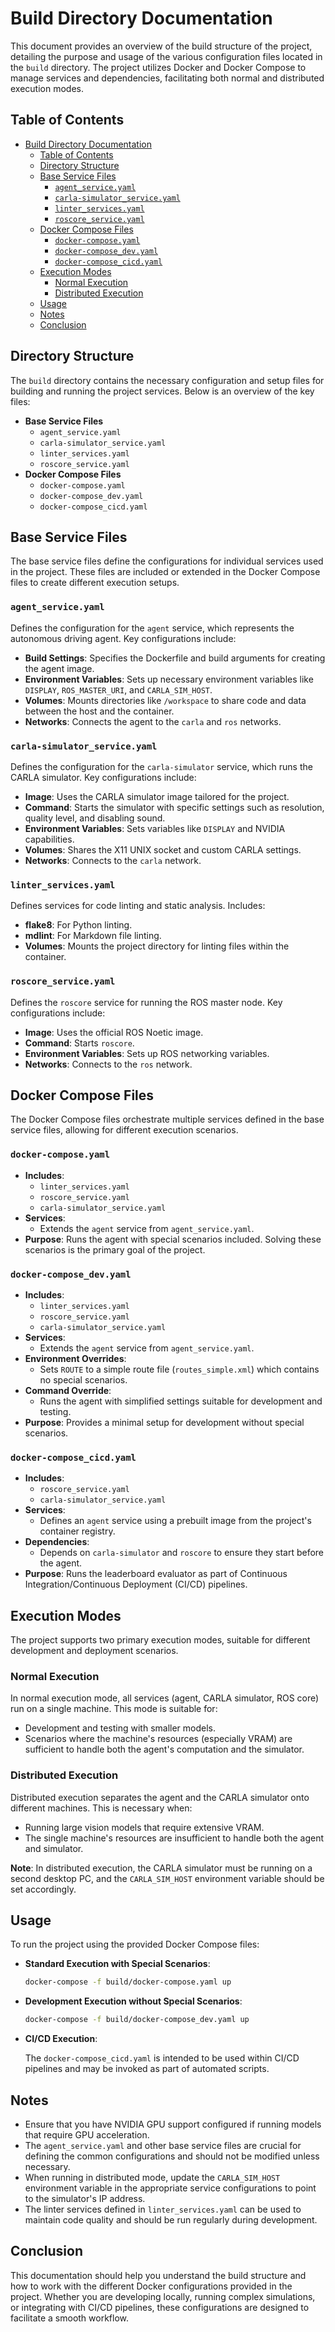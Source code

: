 # Build Directory Documentation

This document provides an overview of the build structure of the project,
detailing the purpose and usage of the various configuration files located in the `build` directory.
The project utilizes Docker and Docker Compose to manage services and dependencies,
facilitating both normal and distributed execution modes.

## Table of Contents

- [Build Directory Documentation](#build-directory-documentation)
  - [Table of Contents](#table-of-contents)
  - [Directory Structure](#directory-structure)
  - [Base Service Files](#base-service-files)
    - [`agent_service.yaml`](#agent_serviceyaml)
    - [`carla-simulator_service.yaml`](#carla-simulator_serviceyaml)
    - [`linter_services.yaml`](#linter_servicesyaml)
    - [`roscore_service.yaml`](#roscore_serviceyaml)
  - [Docker Compose Files](#docker-compose-files)
    - [`docker-compose.yaml`](#docker-composeyaml)
    - [`docker-compose_dev.yaml`](#docker-compose_devyaml)
    - [`docker-compose_cicd.yaml`](#docker-compose_cicdyaml)
  - [Execution Modes](#execution-modes)
    - [Normal Execution](#normal-execution)
    - [Distributed Execution](#distributed-execution)
  - [Usage](#usage)
  - [Notes](#notes)
  - [Conclusion](#conclusion)

## Directory Structure

The `build` directory contains the necessary configuration and setup files for building and running the project services. Below is an overview of the key files:

- **Base Service Files**
  - `agent_service.yaml`
  - `carla-simulator_service.yaml`
  - `linter_services.yaml`
  - `roscore_service.yaml`
- **Docker Compose Files**
  - `docker-compose.yaml`
  - `docker-compose_dev.yaml`
  - `docker-compose_cicd.yaml`

## Base Service Files

The base service files define the configurations for individual services used in the project. These files are included or extended in the Docker Compose files to create different execution setups.

### `agent_service.yaml`

Defines the configuration for the `agent` service, which represents the autonomous driving agent. Key configurations include:

- **Build Settings**: Specifies the Dockerfile and build arguments for creating the agent image.
- **Environment Variables**: Sets up necessary environment variables like `DISPLAY`, `ROS_MASTER_URI`, and `CARLA_SIM_HOST`.
- **Volumes**: Mounts directories like `/workspace` to share code and data between the host and the container.
- **Networks**: Connects the agent to the `carla` and `ros` networks.

### `carla-simulator_service.yaml`

Defines the configuration for the `carla-simulator` service, which runs the CARLA simulator. Key configurations include:

- **Image**: Uses the CARLA simulator image tailored for the project.
- **Command**: Starts the simulator with specific settings such as resolution, quality level, and disabling sound.
- **Environment Variables**: Sets variables like `DISPLAY` and NVIDIA capabilities.
- **Volumes**: Shares the X11 UNIX socket and custom CARLA settings.
- **Networks**: Connects to the `carla` network.

### `linter_services.yaml`

Defines services for code linting and static analysis. Includes:

- **flake8**: For Python linting.
- **mdlint**: For Markdown file linting.
- **Volumes**: Mounts the project directory for linting files within the container.

### `roscore_service.yaml`

Defines the `roscore` service for running the ROS master node. Key configurations include:

- **Image**: Uses the official ROS Noetic image.
- **Command**: Starts `roscore`.
- **Environment Variables**: Sets up ROS networking variables.
- **Networks**: Connects to the `ros` network.

## Docker Compose Files

The Docker Compose files orchestrate multiple services defined in the base service files, allowing for different execution scenarios.

### `docker-compose.yaml`

- **Includes**:
  - `linter_services.yaml`
  - `roscore_service.yaml`
  - `carla-simulator_service.yaml`
- **Services**:
  - Extends the `agent` service from `agent_service.yaml`.
- **Purpose**: Runs the agent with special scenarios included. Solving these scenarios is the primary goal of the project.

### `docker-compose_dev.yaml`

- **Includes**:
  - `linter_services.yaml`
  - `roscore_service.yaml`
  - `carla-simulator_service.yaml`
- **Services**:
  - Extends the `agent` service from `agent_service.yaml`.
- **Environment Overrides**:
  - Sets `ROUTE` to a simple route file (`routes_simple.xml`) which contains no special scenarios.
- **Command Override**:
  - Runs the agent with simplified settings suitable for development and testing.
- **Purpose**: Provides a minimal setup for development without special scenarios.

### `docker-compose_cicd.yaml`

- **Includes**:
  - `roscore_service.yaml`
  - `carla-simulator_service.yaml`
- **Services**:
  - Defines an `agent` service using a prebuilt image from the project's container registry.
- **Dependencies**:
  - Depends on `carla-simulator` and `roscore` to ensure they start before the agent.
- **Purpose**: Runs the leaderboard evaluator as part of Continuous Integration/Continuous Deployment (CI/CD) pipelines.

## Execution Modes

The project supports two primary execution modes, suitable for different development and deployment scenarios.

### Normal Execution

In normal execution mode, all services (agent, CARLA simulator, ROS core) run on a single machine. This mode is suitable for:

- Development and testing with smaller models.
- Scenarios where the machine's resources (especially VRAM) are sufficient to handle both the agent's computation and the simulator.

### Distributed Execution

Distributed execution separates the agent and the CARLA simulator onto different machines. This is necessary when:

- Running large vision models that require extensive VRAM.
- The single machine's resources are insufficient to handle both the agent and simulator.

**Note**: In distributed execution, the CARLA simulator must be running on a second desktop PC, and the `CARLA_SIM_HOST` environment variable should be set accordingly.

## Usage

To run the project using the provided Docker Compose files:

- **Standard Execution with Special Scenarios**:

  ```bash
  docker-compose -f build/docker-compose.yaml up
  ```

- **Development Execution without Special Scenarios**:

  ```bash
  docker-compose -f build/docker-compose_dev.yaml up
  ```

- **CI/CD Execution**:

  The `docker-compose_cicd.yaml` is intended to be used within CI/CD pipelines and may be invoked as part of automated scripts.

## Notes

- Ensure that you have NVIDIA GPU support configured if running models that require GPU acceleration.
- The `agent_service.yaml` and other base service files are crucial for defining the common configurations and should not be modified unless necessary.
- When running in distributed mode, update the `CARLA_SIM_HOST` environment variable in the appropriate service configurations to point to the simulator's IP address.
- The linter services defined in `linter_services.yaml` can be used to maintain code quality and should be run regularly during development.

## Conclusion

This documentation should help you understand the build structure and how to
work with the different Docker configurations provided in the project.
Whether you are developing locally, running complex simulations,
or integrating with CI/CD pipelines, these configurations are designed to facilitate a smooth workflow.
